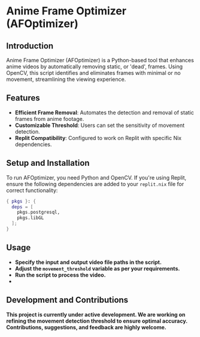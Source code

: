 # Anime Frame Optimizer (AFOptimizer)

## Introduction
Anime Frame Optimizer (AFOptimizer) is a Python-based tool that enhances anime videos by automatically removing static, or 'dead', frames. Using OpenCV, this script identifies and eliminates frames with minimal or no movement, streamlining the viewing experience.

## Features
- **Efficient Frame Removal**: Automates the detection and removal of static frames from anime footage.
- **Customizable Threshold**: Users can set the sensitivity of movement detection.
- **Replit Compatibility**: Configured to work on Replit with specific Nix dependencies.

## Setup and Installation
To run AFOptimizer, you need Python and OpenCV. If you're using Replit, ensure the following dependencies are added to your `replit.nix` file for correct functionality:

```nix
{ pkgs }: {
  deps = [
    pkgs.postgresql,
    pkgs.libGL
  ];
}
```

## Usage
- **Specify the input and output video file paths in the script.**
- **Adjust the ```movement_threshold``` variable as per your requirements.**
- **Run the script to process the video.**
- 
## Development and Contributions
**This project is currently under active development. We are working on refining the movement detection threshold to ensure optimal accuracy. Contributions, suggestions, and feedback are highly welcome.**
